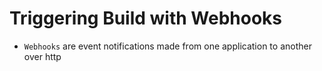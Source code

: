 # Triggering Build with Webhooks

- `Webhooks` are event notifications made from one application to another over http

